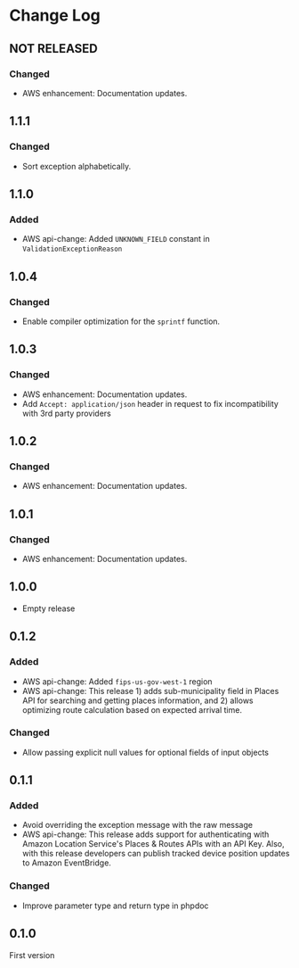 # Change Log

## NOT RELEASED

### Changed

- AWS enhancement: Documentation updates.

## 1.1.1

### Changed

- Sort exception alphabetically.

## 1.1.0

### Added

- AWS api-change: Added `UNKNOWN_FIELD` constant in `ValidationExceptionReason`

## 1.0.4

### Changed

- Enable compiler optimization for the `sprintf` function.

## 1.0.3

### Changed

- AWS enhancement: Documentation updates.
- Add `Accept: application/json` header in request to fix incompatibility with 3rd party providers

## 1.0.2

### Changed

- AWS enhancement: Documentation updates.

## 1.0.1

### Changed

- AWS enhancement: Documentation updates.

## 1.0.0

- Empty release

## 0.1.2

### Added

- AWS api-change: Added `fips-us-gov-west-1` region
- AWS api-change: This release 1) adds sub-municipality field in Places API for searching and getting places information, and 2) allows optimizing route calculation based on expected arrival time.

### Changed

- Allow passing explicit null values for optional fields of input objects

## 0.1.1

### Added

- Avoid overriding the exception message with the raw message
- AWS api-change: This release adds support for authenticating with Amazon Location Service's Places & Routes APIs with an API Key. Also, with this release developers can publish tracked device position updates to Amazon EventBridge.

### Changed

- Improve parameter type and return type in phpdoc

## 0.1.0

First version
